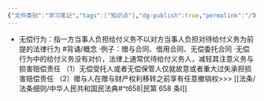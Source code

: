 ```yaml
---
{"文件类别":"学习笔记","tags":["知识点"],"dg-publish":true,"permalink":"/学习笔记/知识点cheese/无偿行为/","dgPassFrontmatter":true,"created":"2024-09-13T08:54:58.864+08:00","updated":"2024-09-30T11:33:53.607+08:00"}
---
```


- 无偿行为：指一方当事人负担给付义务不以对方当事人负担对待给付义务为前提的法律行为 #背诵/概念 
·例子：赠与合同、借用合同、无偿委托合同
·无偿行为中的给付义务没有对价，法律上通常优待给付义务人，减轻其注意义务与损害赔偿责任
（1）无偿受托人或者无偿保管人仅就故意或者重大过失承担损害赔偿责任
（2）赠与人在赠与财产权利移转之前享有任意撤销权>>> [[法条/法条细则/中华人民共和国民法典#^t658\|民第 658 条Ⅰ]]